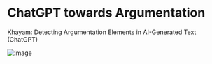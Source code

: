 # ChatGPT towards Argumentation
Khayam: Detecting Argumentation Elements in AI-Generated Text (ChatGPT)

![image](https://user-images.githubusercontent.com/43270094/223144842-36225fa2-2746-4a51-b6bc-2b3f5715c3c3.png)
